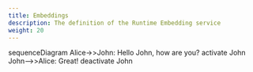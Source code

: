 ```yaml
---
title: Embeddings
description: The definition of the Runtime Embedding service
weight: 20
---
```


<div class="mermaid">
sequenceDiagram
    Alice->>John: Hello John, how are you?
    activate John
    John-->>Alice: Great!
    deactivate John
</div>
